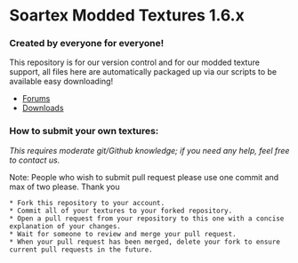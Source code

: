 # Soartex Modded Textures 1.6.x

### Created by everyone for everyone!

This repository is for our version control and for our modded texture support, all files here are automatically packaged
up via our scripts to be available easy downloading!

- [Forums](http://soartex.net/community/)
- [Downloads](http://soartex.net/downloads/)

### How to submit your own textures:

_This requires moderate git/Github knowledge; if you need any help, feel free to contact us._

Note: People who wish to submit pull request please use one commit and max of two please. Thank you

    * Fork this repository to your account.
    * Commit all of your textures to your forked repository.
    * Open a pull request from your repository to this one with a concise explanation of your changes.
    * Wait for someone to review and merge your pull request.
    * When your pull request has been merged, delete your fork to ensure current pull requests in the future.
